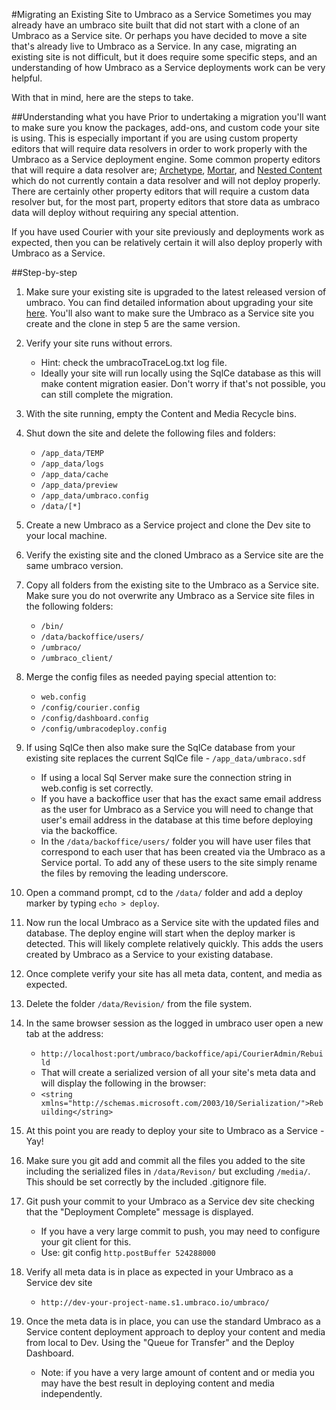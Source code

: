 #Migrating an Existing Site to Umbraco as a Service
Sometimes you may already have an umbraco site built that did not start with a clone of an Umbraco as a Service site. Or perhaps you have decided to move a site that's already live to Umbraco as a Service. In any case, migrating an existing site is not difficult, but it does require some specific steps, and an understanding of how Umbraco as a Service deployments work can be very helpful.

With that in mind, here are the steps to take.

##Understanding what you have
Prior to undertaking a migration you'll want to make sure you know the packages, add-ons, and custom code your site is using.  This is especially important if you are using custom property editors that will require data resolvers in order to work properly with the Umbraco as a Service deployment engine. Some common property editors that will require a data resolver are; [Archetype](https://github.com/leekelleher/Archetype.Courier), [Mortar](https://github.com/leekelleher/umbraco-mortar/tree/develop/Src/Our.Umbraco.Mortar.Courier), and [Nested Content](https://github.com/leekelleher/umbraco-nested-content) which do not currently contain a data resolver and will not deploy properly. There are certainly other property editors that will require a custom data resolver but, for the most part, property editors that store data as umbraco data will deploy without requiring any special attention.

If you have used Courier with your site previously and deployments work as expected, then you can be relatively certain it will also deploy properly with Umbraco as a Service.

##Step-by-step
1. Make sure your existing site is upgraded to the latest released version of umbraco. You can find detailed information about upgrading your site [here](https://our.umbraco.org/documentation/Getting-Started/Setup/Upgrading/). You'll also want to make sure the Umbraco as a Service site you create and the clone in step 5 are the same version.
2. Verify your site runs without errors.  
    * Hint: check the umbracoTraceLog.txt log file.
    * Ideally your site will run locally using the SqlCe database as this will make content migration easier. Don't worry if that's not possible, you can still complete the migration.
3. With the site running, empty the Content and Media Recycle bins.
4. Shut down the site and delete the following files and folders:
    * `/app_data/TEMP`
    * `/app_data/logs`
    * `/app_data/cache`
    * `/app_data/preview`
    * `/app_data/umbraco.config`
    * `/data/[*]`
5. Create a new Umbraco as a Service project and clone the Dev site to your local machine.
6. Verify the existing site and the cloned Umbraco as a Service site are the same umbraco version.
7. Copy all folders from the existing site to the Umbraco as a Service site. Make sure you do not overwrite any Umbraco as a Service site files in the following folders:
    * `/bin/`
    * `/data/backoffice/users/`
    * `/umbraco/`
    * `/umbraco_client/`
8. Merge the config files as needed paying special attention to:
    * `web.config`
    * `/config/courier.config`
    * `/config/dashboard.config`
    * `/config/umbracodeploy.config`
9. If using SqlCe then also make sure the SqlCe database from your existing site replaces the current SqlCe file - `/app_data/umbraco.sdf`
    * If using a local Sql Server make sure the connection string in web.config is set correctly.
    * If you have a backoffice user that has the exact same email address as the user for Umbraco as a Service you will need to change that user's email address in the database at this time before deploying via the backoffice.
    * In the `/data/backoffice/users/` folder you will have user files that correspond to each user that has been created via the Umbraco as a Service portal.  To add any of these users to the site simply rename the files by removing the leading underscore.
10. Open a command prompt, cd to the `/data/` folder and add a deploy marker by typing `echo > deploy`.
11. Now run the local Umbraco as a Service site with the updated files and database. The deploy engine will start when the deploy marker is detected.  This will likely complete relatively quickly. This  adds the users created by Umbraco as a Service to your existing database.
12. Once complete verify your site has all meta data, content, and media as expected.
13. Delete the folder `/data/Revision/` from the file system.  
14. In the same browser session as the logged in umbraco user open a new tab at the address:  
    * `http://localhost:port/umbraco/backoffice/api/CourierAdmin/Rebuild`
    * That will create a serialized version of all your site's meta data and will display the following in the browser:
    * `<string xmlns="http://schemas.microsoft.com/2003/10/Serialization/">Rebuilding</string>`
15. At this point you are ready to deploy your site to Umbraco as a Service - Yay!
16. Make sure you git add and commit all the files you added to the site including the serialized files in `/data/Revison/` but excluding `/media/`.  This should be set correctly by the included .gitignore file.
17. Git push your commit to your Umbraco as a Service dev site checking that the "Deployment Complete" message is displayed.
    * If you have a very large commit to push, you may need to configure your git client for this.  
    * Use: git config `http.postBuffer 524288000`
18. Verify all meta data is in place as expected in your Umbraco as a Service dev site
    * `http://dev-your-project-name.s1.umbraco.io/umbraco/`
19. Once the meta data is in place, you can use the standard Umbraco as a Service content deployment approach to deploy your content and media from local to Dev.  Using the "Queue for Transfer" and the Deploy Dashboard.

    * Note: if you have a very large amount of content and or media you may have the best result in deploying content and media independently.
